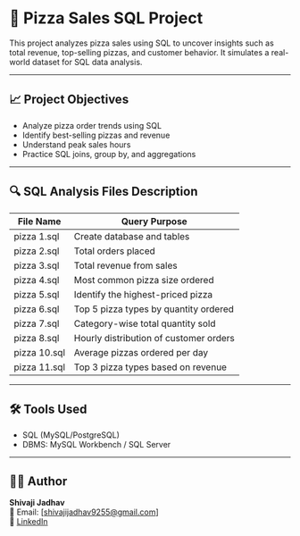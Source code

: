 # 🍕 Pizza Sales SQL Project

This project analyzes pizza sales using SQL to uncover insights such as total revenue, top-selling pizzas, and customer behavior. It simulates a real-world dataset for SQL data analysis.

---

## 📈 Project Objectives

- Analyze pizza order trends using SQL
- Identify best-selling pizzas and revenue
- Understand peak sales hours
- Practice SQL joins, group by, and aggregations

---

## 🔍 SQL Analysis Files Description

| File Name     | Query Purpose                                 |
|---------------|-----------------------------------------------|
| pizza 1.sql   | Create database and tables                    |
| pizza 2.sql   | Total orders placed                           |
| pizza 3.sql   | Total revenue from sales                      |
| pizza 4.sql   | Most common pizza size ordered                |
| pizza 5.sql   | Identify the highest-priced pizza             |
| pizza 6.sql   | Top 5 pizza types by quantity ordered         |
| pizza 7.sql   | Category-wise total quantity sold             |
| pizza 8.sql   | Hourly distribution of customer orders        |
| pizza 10.sql  | Average pizzas ordered per day                |
| pizza 11.sql  | Top 3 pizza types based on revenue            |

---

## 🛠️ Tools Used

- SQL (MySQL/PostgreSQL)
- DBMS: MySQL Workbench / SQL Server

---

## 👨‍💻 Author


**Shivaji Jadhav**  
📧 Email: [shivajijadhav9255@gmail.com]  
🔗 [LinkedIn](https://www.linkedin.com/in/shivaji-jadhav-b0b565289)  
